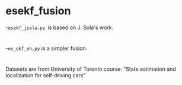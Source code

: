 # esekf_fusion

-`esekf_jsola.py `is based on J. Sola's work.
#
-`es_ekf_eh.py` is a simpler fusion.

#
Datasets are from University of Toronto course: "State estimation and localization for self-driving cars"
